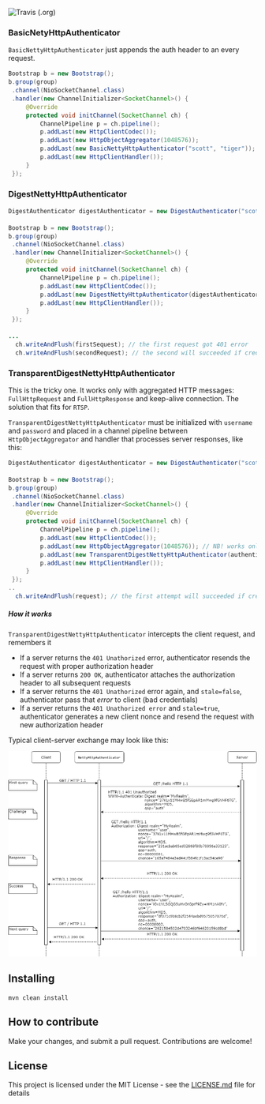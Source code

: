 ![Travis (.org)](https://img.shields.io/travis/vzhn/netty-http-authenticator?style=plastic)

### BasicNetyHttpAuthenticator
`BasicNettyHttpAuthenticator` just appends the auth header to an every request.
```java
Bootstrap b = new Bootstrap();
b.group(group)
 .channel(NioSocketChannel.class)
 .handler(new ChannelInitializer<SocketChannel>() {
     @Override
     protected void initChannel(SocketChannel ch) {
         ChannelPipeline p = ch.pipeline();
         p.addLast(new HttpClientCodec());
         p.addLast(new HttpObjectAggregator(1048576));
         p.addLast(new BasicNettyHttpAuthenticator("scott", "tiger"));
         p.addLast(new HttpClientHandler());
     }
 });
```

### DigestNettyHttpAuthenticator
```java
DigestAuthenticator digestAuthenticator = new DigestAuthenticator("scott", "tiger");

Bootstrap b = new Bootstrap();
b.group(group)
 .channel(NioSocketChannel.class)
 .handler(new ChannelInitializer<SocketChannel>() {
     @Override
     protected void initChannel(SocketChannel ch) {
         ChannelPipeline p = ch.pipeline();
         p.addLast(new HttpClientCodec());
         p.addLast(new DigestNettyHttpAuthenticator(digestAuthenticator));
         p.addLast(new HttpClientHandler());
     }
 });

...
  ch.writeAndFlush(firstSequest); // the first request got 401 error
  ch.writeAndFlush(secondRequest); // the second will succeeded if credentinals are not wrong
```

### TransparentDigestNettyHttpAuthenticator
This is the tricky one. It works only with aggregated HTTP messages: `FullHttpRequest` and `FullHttpResponse` and keep-alive connection. 
The solution that fits for `RTSP`.

`TransparentDigestNettyHttpAuthenticator` must be initialized with `username` and `password` and placed in a channel pipeline between `HttpObjectAggregator` 
and handler that processes server responses, like this:

```java
DigestAuthenticator digestAuthenticator = new DigestAuthenticator("scott", "tiger");

Bootstrap b = new Bootstrap();
b.group(group)
 .channel(NioSocketChannel.class)
 .handler(new ChannelInitializer<SocketChannel>() {
     @Override
     protected void initChannel(SocketChannel ch) {
         ChannelPipeline p = ch.pipeline();
         p.addLast(new HttpClientCodec());
         p.addLast(new HttpObjectAggregator(1048576)); // NB! works only with aggregated request/response
         p.addLast(new TransparentDigestNettyHttpAuthenticator(authenticator));
         p.addLast(new HttpClientHandler());
     }
 });
..
  ch.writeAndFlush(request); // the first attempt will succeeded if credentinals are not wrong
```

##### How it works
`TransparentDigestNettyHttpAuthenticator` intercepts the client request, and remembers it
* If a server returns the `401 Unathorized` error,  authenticator resends the request with proper authorization header
* If a server returns `200 OK`, authenticator attaches the authorization header to all subsequent requests
* If a server returns the `401 Unathorized` error again, and `stale=false`, authenticator pass that *error* to client (bad credentials)
* If a server returns the `401 Unathorized error` and `stale=true`, authenticator generates a new client nonce and resend the request with new authorization header

Typical client-server exchange may look like this:

![Digest authenticator](digest-auth-sequence.png)


## Installing

```
mvn clean install
```

## How to contribute
Make your changes, and submit a pull request. Contributions are welcome!

## License
This project is licensed under the MIT License - see the [LICENSE.md](LICENSE.md) file for details
